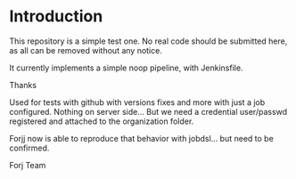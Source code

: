 # Introduction

This repository is a simple test one.
No real code should be submitted here, as all can be removed without any notice.

It currently implements a simple noop pipeline, with Jenkinsfile.

Thanks

Used for tests with github with versions fixes and more with just a job configured. Nothing on server side...
But we need a credential user/passwd registered and attached to the organization folder.

Forjj now is able to reproduce that behavior with jobdsl... but need to be confirmed.

Forj Team
